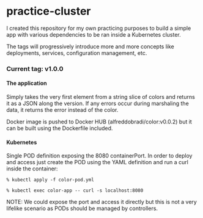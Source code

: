 # practice-cluster

I created this repository for my own practicing purposes to build a simple app with various dependencies to be ran inside a Kubernetes cluster.

The tags will progressively introduce more and more concepts like deployments, services, configuration management, etc.

### Current tag: v1.0.0

#### The application

Simply takes the very first element from a string slice of colors and returns it as a JSON along the version.
If any errors occur during marshaling the data, it returns the error instead of the color.

Docker image is pushed to Docker HUB (alfreddobradi/color:v0.0.2) but it can be built using the Dockerfile included.

#### Kubernetes

Single POD definition exposing the 8080 containerPort. In order to deploy and access just create the POD using the YAML definition and run a curl inside the container:

```
% kubectl apply -f color-pod.yml

% kubectl exec color-app -- curl -s localhost:8080
```

NOTE: We could expose the port and access it directly but this is not a very lifelike scenario as PODs should be managed by controllers.
